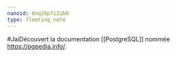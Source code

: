 ```yaml
---
nanoid: 0nq20pfi2ib0
type: fleeting_note
---
```

#JaiDécouvert la documentation [[PostgreSQL]] nommée <https://pgpedia.info/>.
